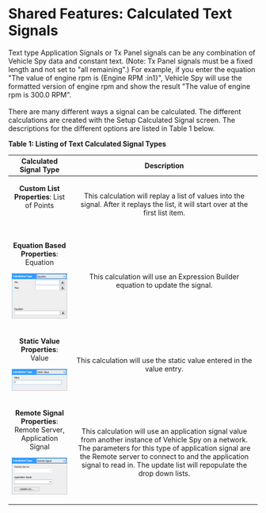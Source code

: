 # Shared Features: Calculated Text Signals

Text type Application Signals or Tx Panel signals can be any combination of Vehicle Spy data and constant text. (Note: Tx Panel signals must be a fixed length and not set to "all remaining".) For example, if you enter the equation "The value of engine rpm is {Engine RPM :in1}", Vehicle Spy will use the formatted version of engine rpm and show the result "The value of engine rpm is 300.0 RPM".\
\
There are many different ways a signal can be calculated. The different calculations are created with the Setup Calculated Signal screen. The descriptions for the different options are listed in Table 1 below.

**Table 1: Listing of Text Calculated Signal Types**

|                                                                                              Calculated Signal Type                                                                                              |                                                                                                                                         Description                                                                                                                                         |
| :--------------------------------------------------------------------------------------------------------------------------------------------------------------------------------------------------------------: | :-----------------------------------------------------------------------------------------------------------------------------------------------------------------------------------------------------------------------------------------------------------------------------------------: |
| <p><strong>Custom List</strong><br><strong>Properties</strong>: List of Points</p><p></p><p><img src="https://cdn.intrepidcs.net/support/VehicleSpy/assets/spyCalcListText.gif" alt="" data-size="original"></p> |                                                                             This calculation will replay a list of values into the signal. After it replays the list, it will start over at the first list item.                                                                            |
|                             <p><strong>Equation Based</strong><br><strong>Properties</strong>: Equation</p><p></p><p><img src="../../.gitbook/assets/spyCalcEquation.gif" alt=""></p>                            |                                                                                                        This calculation will use an Expression Builder equation to update the signal.                                                                                                       |
|                               <p><strong>Static Value</strong><br><strong>Properties</strong>: Value</p><p></p><p><img src="../../.gitbook/assets/spyCalcStaticVal.gif" alt=""></p>                              |                                                                                                            This calculation will use the static value entered in the value entry.                                                                                                           |
|                  <p><strong>Remote Signal</strong><br><strong>Properties</strong>: Remote Server, Application Signal</p><p></p><p><img src="../../.gitbook/assets/spyCalcRemote.gif" alt=""></p>                 | This calculation will use an application signal value from another instance of Vehicle Spy on a network. The parameters for this type of application signal are the Remote server to connect to and the application signal to read in. The update list will repopulate the drop down lists. |
